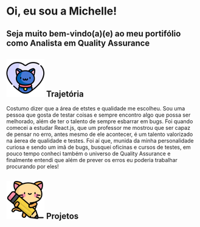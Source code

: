 # Oi, eu sou a Michelle! 
## Seja muito bem-vindo(a)(e) ao meu portifólio como Analista em Quality Assurance
<h2><img src ="https://github.com/MihBarreto/Portifolio-QA-PTBR/blob/main/img/pet.png" width="100" height="100"> Trajetória</h2>
Costumo dizer que a área de etstes e qualidade me escolheu. Sou uma pessoa que gosta de testar coisas e sempre encontro algo que possa ser melhorado, além de ter o talento de sempre esbarrar em bugs. Foi quando comecei a estudar React.js, que um professor me mostrou que ser capaz de pensar no erro, antes mesmo de ele acontecer, é um talento valorizado na áerea de qualidade e testes. Foi aí que, munida da minha personalidade curiosa e sendo um imã de bugs, busquei oficinas e cursos de testes, em pouco tempo conheci também o universo de Quality Assurance e finalmente entendi que além de prever os erros eu poderia trabalhar procurando por eles!

 <h2><img src ="https://github.com/MihBarreto/Portifolio-QA-PTBR/blob/main/img/kitty.png" width="100" height="100"> Projetos</h2>
